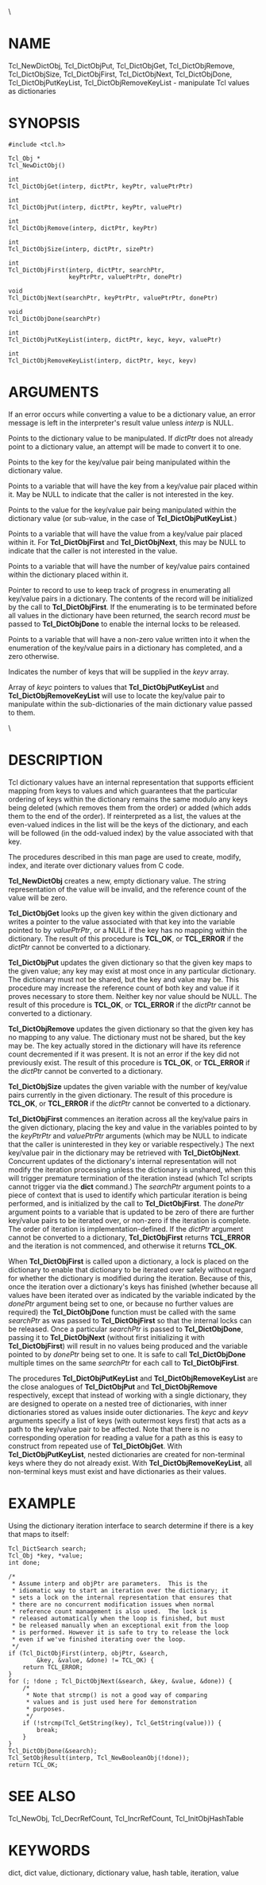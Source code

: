 \

# NAME

Tcl_NewDictObj, Tcl_DictObjPut, Tcl_DictObjGet, Tcl_DictObjRemove,
Tcl_DictObjSize, Tcl_DictObjFirst, Tcl_DictObjNext, Tcl_DictObjDone,
Tcl_DictObjPutKeyList, Tcl_DictObjRemoveKeyList - manipulate Tcl values
as dictionaries

# SYNOPSIS

    #include <tcl.h>

    Tcl_Obj *
    Tcl_NewDictObj()

    int
    Tcl_DictObjGet(interp, dictPtr, keyPtr, valuePtrPtr)

    int
    Tcl_DictObjPut(interp, dictPtr, keyPtr, valuePtr)

    int
    Tcl_DictObjRemove(interp, dictPtr, keyPtr)

    int
    Tcl_DictObjSize(interp, dictPtr, sizePtr)

    int
    Tcl_DictObjFirst(interp, dictPtr, searchPtr,
                     keyPtrPtr, valuePtrPtr, donePtr)

    void
    Tcl_DictObjNext(searchPtr, keyPtrPtr, valuePtrPtr, donePtr)

    void
    Tcl_DictObjDone(searchPtr)

    int
    Tcl_DictObjPutKeyList(interp, dictPtr, keyc, keyv, valuePtr)

    int
    Tcl_DictObjRemoveKeyList(interp, dictPtr, keyc, keyv)

# ARGUMENTS

If an error occurs while converting a value to be a dictionary value, an
error message is left in the interpreter\'s result value unless *interp*
is NULL.

Points to the dictionary value to be manipulated. If *dictPtr* does not
already point to a dictionary value, an attempt will be made to convert
it to one.

Points to the key for the key/value pair being manipulated within the
dictionary value.

Points to a variable that will have the key from a key/value pair placed
within it. May be NULL to indicate that the caller is not interested in
the key.

Points to the value for the key/value pair being manipulated within the
dictionary value (or sub-value, in the case of
**Tcl_DictObjPutKeyList**.)

Points to a variable that will have the value from a key/value pair
placed within it. For **Tcl_DictObjFirst** and **Tcl_DictObjNext**, this
may be NULL to indicate that the caller is not interested in the value.

Points to a variable that will have the number of key/value pairs
contained within the dictionary placed within it.

Pointer to record to use to keep track of progress in enumerating all
key/value pairs in a dictionary. The contents of the record will be
initialized by the call to **Tcl_DictObjFirst**. If the enumerating is
to be terminated before all values in the dictionary have been returned,
the search record *must* be passed to **Tcl_DictObjDone** to enable the
internal locks to be released.

Points to a variable that will have a non-zero value written into it
when the enumeration of the key/value pairs in a dictionary has
completed, and a zero otherwise.

Indicates the number of keys that will be supplied in the *keyv* array.

Array of *keyc* pointers to values that **Tcl_DictObjPutKeyList** and
**Tcl_DictObjRemoveKeyList** will use to locate the key/value pair to
manipulate within the sub-dictionaries of the main dictionary value
passed to them.

\

# DESCRIPTION

Tcl dictionary values have an internal representation that supports
efficient mapping from keys to values and which guarantees that the
particular ordering of keys within the dictionary remains the same
modulo any keys being deleted (which removes them from the order) or
added (which adds them to the end of the order). If reinterpreted as a
list, the values at the even-valued indices in the list will be the keys
of the dictionary, and each will be followed (in the odd-valued index)
by the value associated with that key.

The procedures described in this man page are used to create, modify,
index, and iterate over dictionary values from C code.

**Tcl_NewDictObj** creates a new, empty dictionary value. The string
representation of the value will be invalid, and the reference count of
the value will be zero.

**Tcl_DictObjGet** looks up the given key within the given dictionary
and writes a pointer to the value associated with that key into the
variable pointed to by *valuePtrPtr*, or a NULL if the key has no
mapping within the dictionary. The result of this procedure is
**TCL_OK**, or **TCL_ERROR** if the *dictPtr* cannot be converted to a
dictionary.

**Tcl_DictObjPut** updates the given dictionary so that the given key
maps to the given value; any key may exist at most once in any
particular dictionary. The dictionary must not be shared, but the key
and value may be. This procedure may increase the reference count of
both key and value if it proves necessary to store them. Neither key nor
value should be NULL. The result of this procedure is **TCL_OK**, or
**TCL_ERROR** if the *dictPtr* cannot be converted to a dictionary.

**Tcl_DictObjRemove** updates the given dictionary so that the given key
has no mapping to any value. The dictionary must not be shared, but the
key may be. The key actually stored in the dictionary will have its
reference count decremented if it was present. It is not an error if the
key did not previously exist. The result of this procedure is
**TCL_OK**, or **TCL_ERROR** if the *dictPtr* cannot be converted to a
dictionary.

**Tcl_DictObjSize** updates the given variable with the number of
key/value pairs currently in the given dictionary. The result of this
procedure is **TCL_OK**, or **TCL_ERROR** if the *dictPtr* cannot be
converted to a dictionary.

**Tcl_DictObjFirst** commences an iteration across all the key/value
pairs in the given dictionary, placing the key and value in the
variables pointed to by the *keyPtrPtr* and *valuePtrPtr* arguments
(which may be NULL to indicate that the caller is uninterested in they
key or variable respectively.) The next key/value pair in the dictionary
may be retrieved with **Tcl_DictObjNext**. Concurrent updates of the
dictionary\'s internal representation will not modify the iteration
processing unless the dictionary is unshared, when this will trigger
premature termination of the iteration instead (which Tcl scripts cannot
trigger via the **dict** command.) The *searchPtr* argument points to a
piece of context that is used to identify which particular iteration is
being performed, and is initialized by the call to **Tcl_DictObjFirst**.
The *donePtr* argument points to a variable that is updated to be zero
of there are further key/value pairs to be iterated over, or non-zero if
the iteration is complete. The order of iteration is
implementation-defined. If the *dictPtr* argument cannot be converted to
a dictionary, **Tcl_DictObjFirst** returns **TCL_ERROR** and the
iteration is not commenced, and otherwise it returns **TCL_OK**.

When **Tcl_DictObjFirst** is called upon a dictionary, a lock is placed
on the dictionary to enable that dictionary to be iterated over safely
without regard for whether the dictionary is modified during the
iteration. Because of this, once the iteration over a dictionary\'s keys
has finished (whether because all values have been iterated over as
indicated by the variable indicated by the *donePtr* argument being set
to one, or because no further values are required) the
**Tcl_DictObjDone** function must be called with the same *searchPtr* as
was passed to **Tcl_DictObjFirst** so that the internal locks can be
released. Once a particular *searchPtr* is passed to
**Tcl_DictObjDone**, passing it to **Tcl_DictObjNext** (without first
initializing it with **Tcl_DictObjFirst**) will result in no values
being produced and the variable pointed to by *donePtr* being set to
one. It is safe to call **Tcl_DictObjDone** multiple times on the same
*searchPtr* for each call to **Tcl_DictObjFirst**.

The procedures **Tcl_DictObjPutKeyList** and
**Tcl_DictObjRemoveKeyList** are the close analogues of
**Tcl_DictObjPut** and **Tcl_DictObjRemove** respectively, except that
instead of working with a single dictionary, they are designed to
operate on a nested tree of dictionaries, with inner dictionaries stored
as values inside outer dictionaries. The *keyc* and *keyv* arguments
specify a list of keys (with outermost keys first) that acts as a path
to the key/value pair to be affected. Note that there is no
corresponding operation for reading a value for a path as this is easy
to construct from repeated use of **Tcl_DictObjGet**. With
**Tcl_DictObjPutKeyList**, nested dictionaries are created for
non-terminal keys where they do not already exist. With
**Tcl_DictObjRemoveKeyList**, all non-terminal keys must exist and have
dictionaries as their values.

# EXAMPLE

Using the dictionary iteration interface to search determine if there is
a key that maps to itself:

    Tcl_DictSearch search;
    Tcl_Obj *key, *value;
    int done;

    /*
     * Assume interp and objPtr are parameters.  This is the
     * idiomatic way to start an iteration over the dictionary; it
     * sets a lock on the internal representation that ensures that
     * there are no concurrent modification issues when normal
     * reference count management is also used.  The lock is
     * released automatically when the loop is finished, but must
     * be released manually when an exceptional exit from the loop
     * is performed. However it is safe to try to release the lock
     * even if we've finished iterating over the loop.
     */
    if (Tcl_DictObjFirst(interp, objPtr, &search,
            &key, &value, &done) != TCL_OK) {
        return TCL_ERROR;
    }
    for (; !done ; Tcl_DictObjNext(&search, &key, &value, &done)) {
        /*
         * Note that strcmp() is not a good way of comparing
         * values and is just used here for demonstration
         * purposes.
         */
        if (!strcmp(Tcl_GetString(key), Tcl_GetString(value))) {
            break;
        }
    }
    Tcl_DictObjDone(&search);
    Tcl_SetObjResult(interp, Tcl_NewBooleanObj(!done));
    return TCL_OK;

# SEE ALSO

Tcl_NewObj, Tcl_DecrRefCount, Tcl_IncrRefCount, Tcl_InitObjHashTable

# KEYWORDS

dict, dict value, dictionary, dictionary value, hash table, iteration,
value
